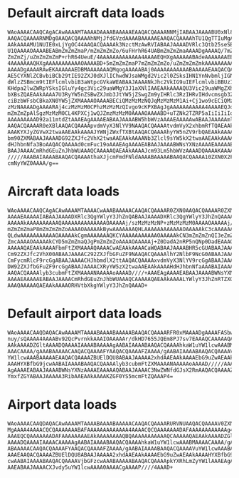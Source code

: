 # Default aircraft data loads

    WAoAAAACAAQCAgACAwAAAAMTAAAADAAAABAAAAAEAAQACQAAAANNMjIABAAJAAAABU0xNl85
    AAQACQAAAARNMDg0AAQACQAAAAhNMjJfdGVzdAAAABAAAAAEAAQACQAAAAhTU1QgTTIuMgAE
    AAkAAAAMU1NUIE0xLjYgOC44AAQACQAAAAk3NzctMzAwRVIABAAJAAAADVRlc3Qtb25seSBT
    U1QAAAAOAAAABEABmZmZmZmaP/mZmZmZmZo/6uFHrhR64UABmZmZmZmaAAAADgAAAAQ/7mZm
    ZmZmZj/uZmZmZmZmP+rhR64UeuE/4AAAAAAAAAAAAA4AAAAEQHXgAAAAAABAdeAAAAAAAEB1
    4AAAAAAAQHXgAAAAAAAAAAAOAAAABD+5mZmZmZmaP7mZmZmZmZo/uZmZmZmZmkAAAAAAAAAA
    AAAADgAAAARAwEKAAAAAAEDBMAAAAAAAQMqogAAAAABAj0AAAAAAAAAAABAAAAAEAAQACQAA
    AE5CYXNlZCBvbiBCb29tIE92ZXJ0dXJlIChwdWJsaWMgd2Vic2l0ZSksIHN1YnNvbmljIGNy
    dWlzZSBmcm9tIEFlcmlvbiB3aWtpcGVkaWEABAAJAAAANkJhc2VkIG9uIEFlcmlvbiBBUzIg
    KHdpa2lwZWRpYSksIGluYy4gc3Vic29uaWMgY3J1aXNlIAAEAAkAAAAQU3Vic29uaWMgZXhh
    bXBsZQAEAAkAAAA7U3RyYW5nZSBwZXJmb3JtYW5jZSwgZm9yIHRlc3RzIHRvIHdvcmsgb3Zl
    ciBzbWFsbCBkaXN0YW5jZXMAAAAOAAAABECiQMzMzMzNQJqMzMzMzM1Ai+Cj1wo9cECiQMzM
    zMzNAAAADgAAAARAj4czMzMzM0CPhzMzMzMzQIvgo9cKPXBAgJgAAAAAAAAAAA4AAAAEQJoi
    mZmZmZpAlSgzMzMzM0CL4KPXCj1wQJZmzMzMzM0AAAAOAAAABD+uTZNk2TZRP5aIiIiIiIoA
    AAAAAAAAAD92a11mtdZtAAAEAgAAAAEABAAJAAAABW5hbWVzAAAAEAAAAAwABAAJAAAAAmlk
    AAQACQAAAAR0eXBlAAQACQAAAApvdmVyX3NlYV9NAAQACQAAAAtvdmVyX2xhbmRfTQAEAAkA
    AAAKYXJyZGVwX2twaAAEAAkAAAAJYWNjZWxfTXBtAAQACQAAAAhyYW5nZV9rbQAEAAkAAAAF
    bm90ZXMABAAJAAAADG92ZXJfc2VhX2twaAAEAAkAAAANb3Zlcl9sYW5kX2twaAAEAAkAAAAJ
    dHJhbnNfa3BoAAQACQAAAAd0cmFuc19oAAAEAgAAAAEABAAJAAAABWNsYXNzAAAAEAAAAAEA
    BAAJAAAACmRhdGEuZnJhbWUAAAQCAAAAAQAEAAkAAAAJcm93Lm5hbWVzAAAADQAAAAKAAAAA
    /////AAABAIAAAABAAQACQAAAAthaXJjcmFmdFNldAAAABAAAAABAAQACQAAAA10ZXN0X2Fp
    cmNyYWZ0AAAA/g==

# Aircraft data loads

    WAoAAAACAAQCAgACAwAAAAMTAAAACwAAABAAAAACAAQACQAAAAR0ZXN0AAQACQAAAAR0ZXN0
    AAAAEAAAAAIABAAJAAAADXRlc3QgYWlyY3JhZnQABAAJAAAADXRlc3QgYWlyY3JhZnQAAAAO
    AAAAAkAAAAAAAAAAQAAAAAAAAAAAAAAOAAAAAj/szMzMzMzNP+zMzMzMzM0AAAAOAAAAAj/J
    mZmZmZmaP8mZmZmZmZoAAAAOAAAAAkBywAAAAAAAQHLAAAAAAAAAAAAOAAAAAkC3cAAAAAAA
    QLdwAAAAAAAAAAAOAAAAAkCgmAAAAAAAQKCYAAAAAAAAAAAOAAAAAkCN3mZmZmZnQI3eZmZm
    ZmcAAAAOAAAAAkCYD5mZmZmaQJgPmZmZmZoAAAAOAAAAAj+Z0DadA2nRP5nQNp0DadEAAAQC
    AAAAAQAEAAkAAAAFbmFtZXMAAAAQAAAACwAEAAkAAAACaWQABAAJAAAABHR5cGUABAAJAAAA
    Cm92ZXJfc2VhX00ABAAJAAAAC292ZXJfbGFuZF9NAAQACQAAAAlhY2NlbF9NcG0ABAAJAAAA
    CmFycmRlcF9rcGgABAAJAAAACHJhbmdlX2ttAAQACQAAAAxvdmVyX3NlYV9rcGgABAAJAAAA
    DW92ZXJfbGFuZF9rcGgABAAJAAAACXRyYW5zX2twaAAEAAkAAAAHdHJhbnNfaAAABAIAAAAB
    AAQACQAAAAlyb3cubmFtZXMAAAANAAAAAoAAAAD////+AAAEAgAAAAEABAAJAAAABWNsYXNz
    AAAAEAAAAAEABAAJAAAACmRhdGEuZnJhbWUAAAQCAAAAAQAEAAkAAAALYWlyY3JhZnRTZXQA
    AAAQAAAAAQAEAAkAAAAORHVtbXkgYWlyY3JhZnQAAAD+

# Default airport data loads

    WAoAAAACAAQDAQACAwAAAAMTAAAABAAAABAAAAABAAQACQAAAARFR0xMAAAADgAAAAFASbw8
    nuy/sQAAAA4AAAABv92QcPvrnkkAAAIOAAAAAr/dkHD7655JQEm8PJ7sv7EAAAQCAAAAAQAE
    AAkAAAADZGltAAAADQAAAAIAAAABAAAAAgAABAIAAAABAAQACQAAAAhkaW1uYW1lcwAAABMA
    AAACAAAA/gAAABAAAAACAAQACQAAAAFYAAQACQAAAAFZAAAA/gAABAIAAAABAAQACQAAAAVu
    YW1lcwAAABAAAAAEAAQACQAAAAZBUElDQU8ABAAJAAAAA2xhdAAEAAkAAAAEbG9uZwAEAAkA
    AAAHYXBfbG9jcwAABAIAAAABAAQACQAAAAlyb3cubmFtZXMAAAANAAAAAoAAAAD/////AAAE
    AgAAAAEABAAJAAAABWNsYXNzAAAAEAAAAAQABAAJAAAAC3NwZWNfdGJsX2RmAAQACQAAAAZ0
    YmxfZGYABAAJAAAAA3RibAAEAAkAAAAKZGF0YS5mcmFtZQAAAP4=

# Airport data loads

    WAoAAAACAAQDAQACAwAAAAMTAAAABAAAABAAAAACAAQACQAAAARURVNUAAQACQAAAAV0ZXN0
    MgAAAA4AAAACQCQAAAAAAABAFAAAAAAAAAAAAA4AAAACQCQAAAAAAADAFAAAAAAAAAAAAg4A
    AAAEQCQAAAAAAADAFAAAAAAAAEAkAAAAAAAAQBQAAAAAAAAAAAQCAAAAAQAEAAkAAAADZGlt
    AAAADQAAAAIAAAACAAAAAgAABAIAAAABAAQACQAAAAhkaW1uYW1lcwAAABMAAAACAAAA/gAA
    ABAAAAACAAQACQAAAAFYAAQACQAAAAFZAAAA/gAABAIAAAABAAQACQAAAAVuYW1lcwAAABAA
    AAAEAAQACQAAAAZBUElDQU8ABAAJAAAAA2xhdAAEAAkAAAAEbG9uZwAEAAkAAAAHYXBfbG9j
    cwAABAIAAAABAAQACQAAAAVjbGFzcwAAABAAAAABAAQACQAAAApkYXRhLmZyYW1lAAAEAgAA
    AAEABAAJAAAACXJvdy5uYW1lcwAAAA0AAAACgAAAAP////4AAAD+

